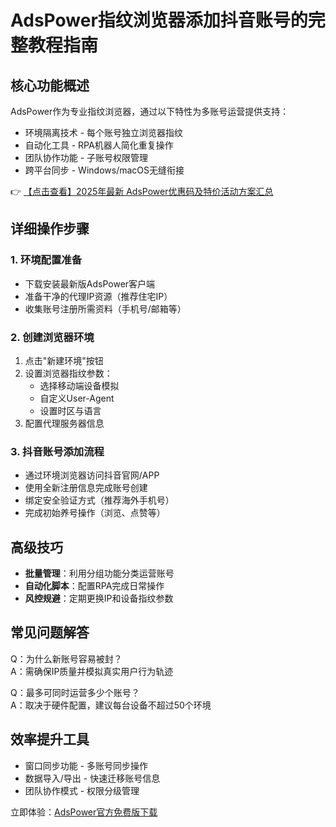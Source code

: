 # AdsPower指纹浏览器添加抖音账号的完整教程指南

## 核心功能概述
AdsPower作为专业指纹浏览器，通过以下特性为多账号运营提供支持：
- 环境隔离技术 - 每个账号独立浏览器指纹
- 自动化工具 - RPA机器人简化重复操作
- 团队协作功能 - 子账号权限管理
- 跨平台同步 - Windows/macOS无缝衔接

👉 [【点击查看】2025年最新 AdsPower优惠码及特价活动方案汇总](https://bit.ly/adspower_free)

## 详细操作步骤

### 1. 环境配置准备
- 下载安装最新版AdsPower客户端
- 准备干净的代理IP资源（推荐住宅IP）
- 收集账号注册所需资料（手机号/邮箱等）

### 2. 创建浏览器环境
1. 点击"新建环境"按钮
2. 设置浏览器指纹参数：
   - 选择移动端设备模拟
   - 自定义User-Agent
   - 设置时区与语言
3. 配置代理服务器信息

### 3. 抖音账号添加流程
- 通过环境浏览器访问抖音官网/APP
- 使用全新注册信息完成账号创建
- 绑定安全验证方式（推荐海外手机号）
- 完成初始养号操作（浏览、点赞等）

## 高级技巧
- **批量管理**：利用分组功能分类运营账号
- **自动化脚本**：配置RPA完成日常操作
- **风控规避**：定期更换IP和设备指纹参数

## 常见问题解答
Q：为什么新账号容易被封？  
A：需确保IP质量并模拟真实用户行为轨迹

Q：最多可同时运营多少个账号？  
A：取决于硬件配置，建议每台设备不超过50个环境

## 效率提升工具
- 窗口同步功能 - 多账号同步操作
- 数据导入/导出 - 快速迁移账号信息
- 团队协作模式 - 权限分级管理

立即体验：[AdsPower官方免费版下载](https://bit.ly/adspower_free)